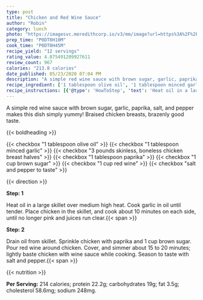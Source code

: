 ```yaml
---
type: post
title: "Chicken and Red Wine Sauce"
author: "Robin"
category: lunch
photo: "https://imagesvc.meredithcorp.io/v3/mm/image?url=https%3A%2F%2Fimages.media-allrecipes.com%2Fuserphotos%2F565645.jpg"
prep_time: "P0DT0H10M"
cook_time: "P0DT0H45M"
recipe_yield: "12 servings"
rating_value: 4.075491209927611
review_count: 967
calories: "213.8 calories"
date_published: 05/23/2020 07:04 PM
description: "A simple red wine sauce with brown sugar, garlic, paprika, salt, and pepper makes this dish simply yummy! Braised chicken breasts, brazenly good taste."
recipe_ingredient: ['1 tablespoon olive oil', '1 tablespoon minced garlic', '3 pounds skinless, boneless chicken breast halves', '1 tablespoon paprika', '1 cup brown sugar', '1 cup red wine', 'salt and pepper to taste']
recipe_instructions: [{'@type': 'HowToStep', 'text': 'Heat oil in a large skillet over medium high heat. Cook garlic in oil until tender. Place chicken in the skillet, and cook about 10 minutes on each side, until no longer pink and juices run clear.\n'}, {'@type': 'HowToStep', 'text': 'Drain oil from skillet. Sprinkle chicken with paprika and 1 cup brown sugar. Pour red wine around chicken. Cover, and simmer about 15 to 20 minutes; lightly baste chicken with wine sauce while cooking. Season to taste with salt and pepper.\n'}]
---
```


A simple red wine sauce with brown sugar, garlic, paprika, salt, and pepper makes this dish simply yummy! Braised chicken breasts, brazenly good taste. 

{{< boldheading >}}

{{< checkbox "1 tablespoon olive oil" >}}
{{< checkbox "1 tablespoon minced garlic" >}}
{{< checkbox "3 pounds skinless, boneless chicken breast halves" >}}
{{< checkbox "1 tablespoon paprika" >}}
{{< checkbox "1 cup brown sugar" >}}
{{< checkbox "1 cup red wine" >}}
{{< checkbox "salt and pepper to taste" >}}


{{< direction >}}

**Step: 1**

Heat oil in a large skillet over medium high heat. Cook garlic in oil until tender. Place chicken in the skillet, and cook about 10 minutes on each side, until no longer pink and juices run clear.{{< span >}}

**Step: 2**

Drain oil from skillet. Sprinkle chicken with paprika and 1 cup brown sugar. Pour red wine around chicken. Cover, and simmer about 15 to 20 minutes; lightly baste chicken with wine sauce while cooking. Season to taste with salt and pepper.{{< span >}}

{{< nutrition >}}

**Per Serving:** 214 calories; protein 22.2g; carbohydrates 19g; fat 3.5g; cholesterol 58.6mg; sodium 248mg.